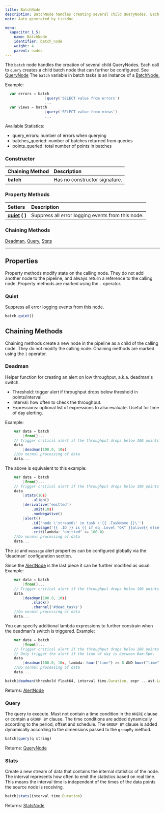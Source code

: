```yaml
---
title: BatchNode
description: BatchNode handles creating several child QueryNodes. Each call to `query` creates a child batch node that can further be configured. The `batch` variable in batch tasks is an instance of BatchNode.
note: Auto generated by tickdoc

menu:
  kapacitor_1_5:
    name: BatchNode
    identifier: batch_node
    weight: 4
    parent: nodes
---
```


The `batch` node handles the creation of several child QueryNodes.
Each call to `query` creates a child batch node that
can further be configured. See [QueryNode](/kapacitor/v1.5/nodes/query_node/)
The `batch` variable in batch tasks is an instance of
a [BatchNode.](/kapacitor/v1.5/nodes/batch_node/)

Example:


```js
  var errors = batch
                  |query('SELECT value from errors')
                  ...
  var views = batch
                  |query('SELECT value from views')
                  ...
```

Available Statistics:

* query_errors: number of errors when querying
* batches_queried: number of batches returned from queries
* points_queried: total number of points in batches


### Constructor

| Chaining Method | Description |
|:---------|:---------|
| **batch** | Has no constructor signature. |

### Property Methods

| Setters | Description |
|:--------|:------------|
| **[quiet](#quiet)&nbsp;(&nbsp;)** | Suppress all error logging events from this node. |


### Chaining Methods
[Deadman](#deadman),
[Query](#query),
[Stats](#stats)

---

## Properties

Property methods modify state on the calling node.
They do not add another node to the pipeline, and always return a reference to the calling node.
Property methods are marked using the `.` operator.


### Quiet

Suppress all error logging events from this node.

```js
batch.quiet()
```

<a class="top" href="javascript:document.getElementsByClassName('article-heading')[0].scrollIntoView();" title="top"><span class="icon arrow-up"></span></a>

## Chaining Methods

Chaining methods create a new node in the pipeline as a child of the calling node.
They do not modify the calling node.
Chaining methods are marked using the `|` operator.


### Deadman

Helper function for creating an alert on low throughput, a.k.a. deadman's switch.

- Threshold: trigger alert if throughput drops below threshold in points/interval.
- Interval: how often to check the throughput.
- Expressions: optional list of expressions to also evaluate. Useful for time of day alerting.

Example:


```js
    var data = batch
        |from()...
    // Trigger critical alert if the throughput drops below 100 points per 10s and checked every 10s.
    data
        |deadman(100.0, 10s)
    //Do normal processing of data
    data...
```

The above is equivalent to this example:


```js
    var data = batch
        |from()...
    // Trigger critical alert if the throughput drops below 100 points per 10s and checked every 10s.
    data
        |stats(10s)
            .align()
        |derivative('emitted')
            .unit(10s)
            .nonNegative()
        |alert()
            .id('node \'stream0\' in task \'{{ .TaskName }}\'')
            .message('{{ .ID }} is {{ if eq .Level "OK" }}alive{{ else }}dead{{ end }}: {{ index .Fields "emitted" | printf "%0.3f" }} points/10s.')
            .crit(lambda: "emitted" <= 100.0)
    //Do normal processing of data
    data...
```

The `id` and `message` alert properties can be configured globally via the 'deadman' configuration section.

Since the [AlertNode](/kapacitor/v1.5/nodes/alert_node/) is the last piece it can be further modified as usual.
Example:


```js
    var data = batch
        |from()...
    // Trigger critical alert if the throughput drops below 100 points per 10s and checked every 10s.
    data
        |deadman(100.0, 10s)
            .slack()
            .channel('#dead_tasks')
    //Do normal processing of data
    data...
```

You can specify additional lambda expressions to further constrain when the deadman's switch is triggered.
Example:


```js
    var data = batch
        |from()...
    // Trigger critical alert if the throughput drops below 100 points per 10s and checked every 10s.
    // Only trigger the alert if the time of day is between 8am-5pm.
    data
        |deadman(100.0, 10s, lambda: hour("time") >= 8 AND hour("time") <= 17)
    //Do normal processing of data
    data...
```



```js
batch|deadman(threshold float64, interval time.Duration, expr ...ast.LambdaNode)
```

Returns: [AlertNode](/kapacitor/v1.5/nodes/alert_node/)

<a class="top" href="javascript:document.getElementsByClassName('article-heading')[0].scrollIntoView();" title="top"><span class="icon arrow-up"></span></a>

### Query

The query to execute. Must not contain a time condition
in the `WHERE` clause or contain a `GROUP BY` clause.
The time conditions are added dynamically according to the period, offset and schedule.
The `GROUP BY` clause is added dynamically according to the dimensions
passed to the `groupBy` method.


```js
batch|query(q string)
```

Returns: [QueryNode](/kapacitor/v1.5/nodes/query_node/)

<a class="top" href="javascript:document.getElementsByClassName('article-heading')[0].scrollIntoView();" title="top"><span class="icon arrow-up"></span></a>

### Stats

Create a new stream of data that contains the internal statistics of the node.
The interval represents how often to emit the statistics based on real time.
This means the interval time is independent of the times of the data points the source node is receiving.


```js
batch|stats(interval time.Duration)
```

Returns: [StatsNode](/kapacitor/v1.5/nodes/stats_node/)

<a class="top" href="javascript:document.getElementsByClassName('article-heading')[0].scrollIntoView();" title="top"><span class="icon arrow-up"></span></a>
